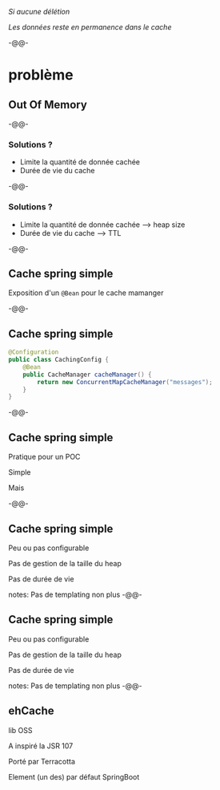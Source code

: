 *Si aucune délétion*

*Les données reste en permanence dans le cache*

-@@-
<!-- .slide: data-background="./images/nuclear-explosion.jpg" data-background-size="100%" data-background-position="center center" -->
# problème <!-- .element style="color: black; font-family: 'Bangers', cursive;" -->

## Out Of Memory <!-- .element class="fragment" style="color: white; font-family: 'Bangers', cursive;" -->

-@@-

### Solutions ?

* Limite la quantité de donnée cachée
* Durée de vie du cache

-@@-

### Solutions ?

* Limite la quantité de donnée cachée --> heap size
* Durée de vie du cache --> TTL

-@@-

## Cache spring simple

Exposition d'un `@Bean` pour le cache mamanger

-@@-

## Cache spring simple

```java
@Configuration
public class CachingConfig {
    @Bean
    public CacheManager cacheManager() {
        return new ConcurrentMapCacheManager("messages");
    }
}
```

-@@-

## Cache spring simple

Pratique pour un POC

Simple

Mais<!-- .element class="fragment" style="font-family: 'Sedgwick Ave', cursive; font-size: 1.5em; color: crimson;" -->

-@@-

## Cache spring simple

Peu ou pas configurable

Pas de gestion de la taille du heap

Pas de durée de vie

notes:
Pas de templating non plus
-@@-
<!-- .slide: data-background="./images/Wile_E_Coyote_06.png" data-background-size="24%" data-background-position="left bottom" -->
## Cache spring simple

Peu ou pas configurable

Pas de gestion de la taille du heap

Pas de durée de vie

notes:
Pas de templating non plus
-@@-

## ehCache

lib OSS

A inspiré la JSR 107

Porté par Terracotta

Element (un des) par défaut SpringBoot
